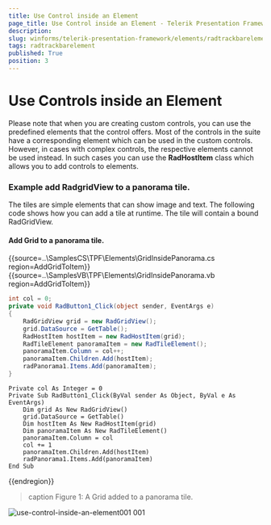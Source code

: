 ```yaml
---
title: Use Control inside an Element
page_title: Use Control inside an Element - Telerik Presentation Framework
description: 
slug: winforms/telerik-presentation-framework/elements/radtrackbarelement
tags: radtrackbarelement
published: True
position: 3
---
```


# Use Controls inside an Element

Please note that when you are creating custom controls, you can use the predefined elements that the control offers. Most of the controls in the suite have a corresponding element which can be used in the custom controls. However, in cases with complex controls, the respective elements cannot be used instead. In such cases you can use the __RadHostItem__  class which allows you to add controls to elements. 

### Example add RadgridView to a panorama tile.

The tiles are simple elements that can show image and text. The following code shows how you can add a tile at runtime. The tile will contain a bound RadGridView.

#### Add Grid to a panorama tile.

{{source=..\SamplesCS\TPF\Elements\GridInsidePanorama.cs region=AddGridToItem}} 
{{source=..\SamplesVB\TPF\Elements\GridInsidePanorama.vb region=AddGridToItem}}
````C#
int col = 0;
private void RadButton1_Click(object sender, EventArgs e)
{
    RadGridView grid = new RadGridView();
    grid.DataSource = GetTable();
    RadHostItem hostItem = new RadHostItem(grid);
    RadTileElement panoramaItem = new RadTileElement();
    panoramaItem.Column = col++;
    panoramaItem.Children.Add(hostItem);
    radPanorama1.Items.Add(panoramaItem);
}

````
````VB.NET
Private col As Integer = 0
Private Sub RadButton1_Click(ByVal sender As Object, ByVal e As EventArgs)
    Dim grid As New RadGridView()
    grid.DataSource = GetTable()
    Dim hostItem As New RadHostItem(grid)
    Dim panoramaItem As New RadTileElement()
    panoramaItem.Column = col
    col += 1
    panoramaItem.Children.Add(hostItem)
    radPanorama1.Items.Add(panoramaItem)
End Sub

````

{{endregion}}

>caption Figure 1: A Grid added to a panorama tile.

![use-control-inside-an-element001 001](images/use-control-inside-an-element001.png)
